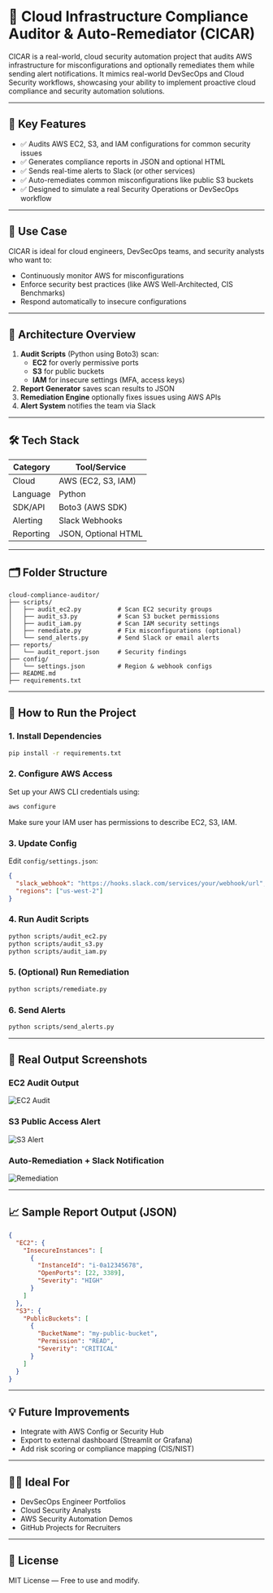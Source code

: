 
# 🔐 Cloud Infrastructure Compliance Auditor & Auto-Remediator (CICAR)

CICAR is a real-world, cloud security automation project that audits AWS infrastructure for misconfigurations and optionally remediates them while sending alert notifications. It mimics real-world DevSecOps and Cloud Security workflows, showcasing your ability to implement proactive cloud compliance and security automation solutions.

---

## 📌 Key Features

- ✅ Audits AWS EC2, S3, and IAM configurations for common security issues
- ✅ Generates compliance reports in JSON and optional HTML
- ✅ Sends real-time alerts to Slack (or other services)
- ✅ Auto-remediates common misconfigurations like public S3 buckets
- ✅ Designed to simulate a real Security Operations or DevSecOps workflow

---

## 🎯 Use Case

CICAR is ideal for cloud engineers, DevSecOps teams, and security analysts who want to:
- Continuously monitor AWS for misconfigurations
- Enforce security best practices (like AWS Well-Architected, CIS Benchmarks)
- Respond automatically to insecure configurations

---

## 🧱 Architecture Overview

1. **Audit Scripts** (Python using Boto3) scan:
   - **EC2** for overly permissive ports
   - **S3** for public buckets
   - **IAM** for insecure settings (MFA, access keys)
2. **Report Generator** saves scan results to JSON
3. **Remediation Engine** optionally fixes issues using AWS APIs
4. **Alert System** notifies the team via Slack

---

## 🛠️ Tech Stack

| Category           | Tool/Service                  |
|--------------------|-------------------------------|
| Cloud              | AWS (EC2, S3, IAM)            |
| Language           | Python                        |
| SDK/API            | Boto3 (AWS SDK)               |
| Alerting           | Slack Webhooks                |
| Reporting          | JSON, Optional HTML           |

---

## 🗂️ Folder Structure

```
cloud-compliance-auditor/
├── scripts/
│   ├── audit_ec2.py          # Scan EC2 security groups
│   ├── audit_s3.py           # Scan S3 bucket permissions
│   ├── audit_iam.py          # Scan IAM security settings
│   ├── remediate.py          # Fix misconfigurations (optional)
│   └── send_alerts.py        # Send Slack or email alerts
├── reports/
│   └── audit_report.json     # Security findings
├── config/
│   └── settings.json         # Region & webhook configs
├── README.md
├── requirements.txt
```

---

## 🚀 How to Run the Project

### 1. Install Dependencies

```bash
pip install -r requirements.txt
```

### 2. Configure AWS Access

Set up your AWS CLI credentials using:

```bash
aws configure
```

Make sure your IAM user has permissions to describe EC2, S3, IAM.

### 3. Update Config

Edit `config/settings.json`:

```json
{
  "slack_webhook": "https://hooks.slack.com/services/your/webhook/url",
  "regions": ["us-west-2"]
}
```

### 4. Run Audit Scripts

```bash
python scripts/audit_ec2.py
python scripts/audit_s3.py
python scripts/audit_iam.py
```

### 5. (Optional) Run Remediation

```bash
python scripts/remediate.py
```

### 6. Send Alerts

```bash
python scripts/send_alerts.py
```

---

## 📸 Real Output Screenshots

### EC2 Audit Output
![EC2 Audit](./real_ec2_audit_output.png)

### S3 Public Access Alert
![S3 Alert](./real_s3_audit_output.png)

### Auto-Remediation + Slack Notification
![Remediation](./real_remediation_output.png)

---

## 📈 Sample Report Output (JSON)

```json
{
  "EC2": {
    "InsecureInstances": [
      {
        "InstanceId": "i-0a12345678",
        "OpenPorts": [22, 3389],
        "Severity": "HIGH"
      }
    ]
  },
  "S3": {
    "PublicBuckets": [
      {
        "BucketName": "my-public-bucket",
        "Permission": "READ",
        "Severity": "CRITICAL"
      }
    ]
  }
}
```

---

## 💡 Future Improvements

- Integrate with AWS Config or Security Hub
- Export to external dashboard (Streamlit or Grafana)
- Add risk scoring or compliance mapping (CIS/NIST)

---

## 👨‍💼 Ideal For

- DevSecOps Engineer Portfolios
- Cloud Security Analysts
- AWS Security Automation Demos
- GitHub Projects for Recruiters

---

## 📜 License

MIT License — Free to use and modify.


